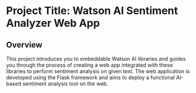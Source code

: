 
# Project Title: Watson AI Sentiment Analyzer Web App
## Overview
This project introduces you to embeddable Watson AI libraries and guides you through the process of creating a web app integrated with these libraries to perform sentiment analysis on given text. The web application is developed using the Flask framework and aims to deploy a functional AI-based sentiment analysis tool on the web.
